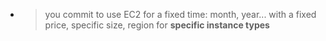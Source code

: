 - > you commit to use EC2 for a fixed time: month, year... with a fixed price, specific size, region for **specific instance types**